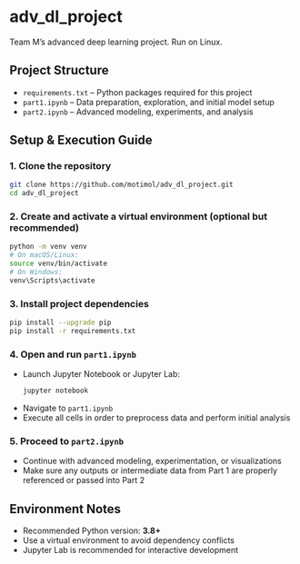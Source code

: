 # adv_dl_project

Team M’s advanced deep learning project. Run on Linux.

##  Project Structure

- `requirements.txt` – Python packages required for this project
- `part1.ipynb` – Data preparation, exploration, and initial model setup
- `part2.ipynb` – Advanced modeling, experiments, and analysis

##  Setup & Execution Guide

### 1. Clone the repository
```bash
git clone https://github.com/motimol/adv_dl_project.git
cd adv_dl_project
````

### 2. Create and activate a virtual environment (optional but recommended)
```bash
python -m venv venv
# On macOS/Linux:
source venv/bin/activate
# On Windows:
venv\Scripts\activate
```

### 3. Install project dependencies
```bash
pip install --upgrade pip
pip install -r requirements.txt
```

### 4. Open and run `part1.ipynb`
* Launch Jupyter Notebook or Jupyter Lab:
  ```bash
  jupyter notebook
  ```
* Navigate to `part1.ipynb`
* Execute all cells in order to preprocess data and perform initial analysis

### 5. Proceed to `part2.ipynb`
* Continue with advanced modeling, experimentation, or visualizations
* Make sure any outputs or intermediate data from Part 1 are properly referenced or passed into Part 2

## Environment Notes
* Recommended Python version: **3.8+**
* Use a virtual environment to avoid dependency conflicts
* Jupyter Lab is recommended for interactive development
